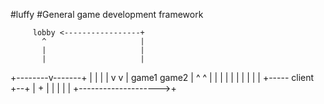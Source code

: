 #luffy
#General game development framework

         lobby <-----------------+
           ^                     |
           |                     |
           |                     |
  +--------v-------+             |
  |                |             |
  v                v             |
game1             game2          |
  ^                 ^            |
  |                 |            |
  |                 |            |
  |                 |            |
  +----- client  +--+            |
           +                     |
           |                     |
           |                     |
           +-------------------->+


